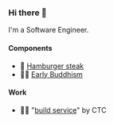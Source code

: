 ### Hi there 👋

I'm a Software Engineer.

#### Components

- 🍖 [Hamburger steak](https://www.bikkuri-donkey.com/m17n/en/)
- 🧘🏽 [Early Buddhism](https://en.wikipedia.org/wiki/Early_Buddhism)

#### Work

- 👷‍♂️ "[build service](https://www.ctc-g.co.jp/solutions/build/)" by CTC

<!--
**ctc-itkr/ctc-itkr** is a ✨ _special_ ✨ repository because its `README.md` (this file) appears on your GitHub profile.

Here are some ideas to get you started:

- 🔭 I’m currently working on ...
- 🌱 I’m currently learning ...
- 👯 I’m looking to collaborate on ...
- 🤔 I’m looking for help with ...
- 💬 Ask me about ...
- 📫 How to reach me: ...
- 😄 Pronouns: ...
- ⚡ Fun fact: ...
-->
